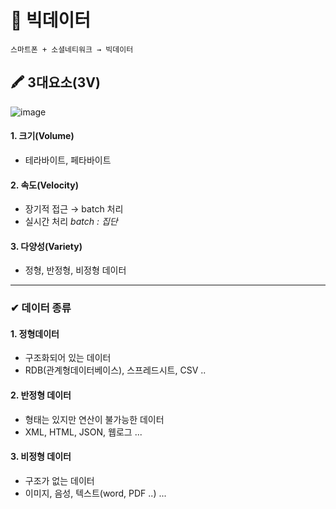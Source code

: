 # 📑 빅데이터
```text
스마트폰 + 소셜네티워크 → 빅데이터
```   

## 🖍 3대요소(3V)

![image](https://user-images.githubusercontent.com/72757829/107115538-a7949f00-68b0-11eb-812e-3dafccf8f90f.png)


#### 1. 크기(Volume)
- 테라바이트, 페타바이트

#### 2. 속도(Velocity)

- 장기적 접근 → batch 처리
- 실시간 처리
_batch : 집단_

#### 3. 다양성(Variety)
- 정형, 반정형, 비정형 데이터
---   

### ✔ 데이터 종류

#### 1. 정형데이터
- 구조화되어 있는 데이터
- RDB(관계형데이터베이스), 스프레드시트, CSV ..

#### 2. 반정형 데이터
- 형태는 있지만 연산이 불가능한 데이터
- XML, HTML, JSON, 웹로그 ...

#### 3. 비정형 데이터
- 구조가 없는 데이터
- 이미지, 음성, 텍스트(word, PDF ..) ...

